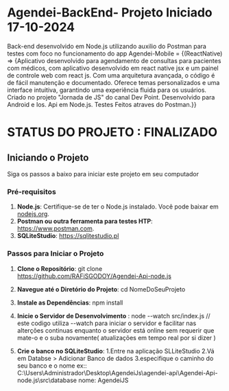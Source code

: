 # Agendei-BackEnd- Projeto Iniciado 17-10-2024

   Back-end desenvolvido em Node.js utilizando auxilio do Postman para testes com foco no funcionamento do app Agendei-Mobile = {(ReactNative) => {Aplicativo desenvolvido para agendamento de consultas para pacientes com médicos, com aplicativo desenvolvido em react native jsx e um painel de controle web com react js. Com uma arquitetura avançada, o código é de fácil manutenção e documentado. Oferece temas personalizados e    uma interface intuitiva, garantindo uma experiência fluida para os usuários. Criado no projeto "Jornada de JS" do canal Dev Point. Desenvolvido para Android e Ios. Api em Node.js. Testes Feitos atraves do Postman.}}

# STATUS DO PROJETO : FINALIZADO

## Iniciando o Projeto
   Siga os passos a baixo para iniciar este projeto em seu computador
### Pré-requisitos

1. **Node.js**: Certifique-se de ter o Node.js instalado. Você pode baixar em [nodejs.org](https://nodejs.org/).
2. **Postman ou outra ferramenta para testes HTP**: https://www.postman.com.
3. **SQLiteStudio**: https://sqlitestudio.pl

### Passos para Iniciar o Projeto

1. **Clone o Repositório**:
    git clone https://github.com/RAFiSGODOY/Agendei-Api-node.js

2. **Navegue até o Diretório do Projeto**:
    cd NomeDoSeuProjeto

3. **Instale as Dependências**:
   npm install

4. **Inicie o Servidor de Desenvolvimento** :
   node --watch src/index.js // este codigo utiliza --watch para iniciar o servidor e facilitar nas alterções continuas enquanto o servidor está online sem requerir que mate-o e o suba novamente( atualizações em tempo real por si dizer )
   
5. **Crie o banco no SQLiteStudio**:
   1.Entre na aplicação SLLiteStudio
   2.Vá em Databse > Adicionar Banco de dados
   3.especifique o caminho do seu banco e o nome ex:: C:\Users\Administrador\Desktop\AgendeiJs\agendei-api\Agendei-Api-node.js\src\database nome: AgendeiJS
   

